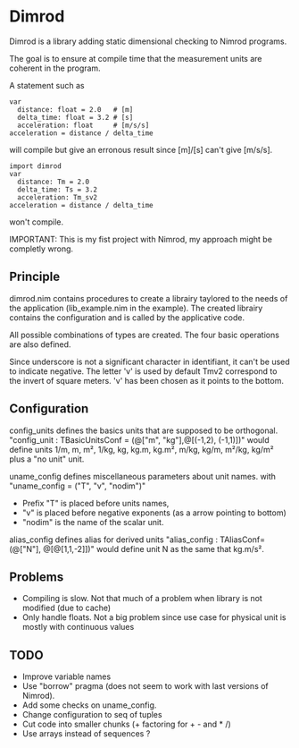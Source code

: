 Dimrod
======

Dimrod is a library adding static dimensional checking to Nimrod programs.

The goal is to ensure at compile time that the measurement units are coherent in the program.

A statement such as

```nimrod
var
  distance: float = 2.0   # [m]
  delta_time: float = 3.2 # [s]
  acceleration: float     # [m/s/s]
acceleration = distance / delta_time
```
will compile but give an erronous result since [m]/[s] can't give [m/s/s].

```nimrod
import dimrod
var
  distance: Tm = 2.0
  delta_time: Ts = 3.2
  acceleration: Tm_sv2
acceleration = distance / delta_time
```
won't compile.

IMPORTANT: This is my fist project with Nimrod, my approach might be completly wrong.

Principle
---------
dimrod.nim contains procedures to create a librairy taylored to the needs of
the application (lib_example.nim in the example).
The created librairy contains the configuration and is called by the applicative code.

All possible combinations of types are created. The four basic operations are also defined.

Since underscore is not a significant character in identifiant, it can't be used to indicate negative. The letter 'v' is used by default Tmv2 correspond to the invert of square meters. 'v' has been chosen as it points to the bottom. 

Configuration
-------------
config_units defines the basics units that are supposed to be orthogonal.
"config_unit : TBasicUnitsConf = (@["m", "kg"],@[(-1,2), (-1,1)])" would define units 1/m, m, m², 1/kg, kg, kg.m, kg.m², m/kg, kg/m, m²/kg, kg/m² plus a "no unit" unit.  

uname_config defines miscellaneous parameters about unit names.
with "uname_config = ("T", "v", "nodim")" 
- Prefix "T" is placed before units names,
- "v" is placed before negative exponents (as a arrow pointing to bottom)
- "nodim" is the name of the scalar unit.

alias_config defines alias for derived units
"alias_config : TAliasConf= (@["N"], @[@[1,1,-2]])" would define unit N as the same that kg.m/s². 

Problems
--------
* Compiling is slow. Not that much of a problem when library is not modified (due to cache)
* Only handle floats. Not a big problem since use case for physical unit is mostly with continuous values

TODO
----
* Improve variable names
* Use "borrow" pragma (does not seem to work with last versions of Nimrod).
* Add some checks on uname_config.
* Change configuration to seq of tuples
* Cut code into smaller chunks (+ factoring for + - and * /)
* Use arrays instead of sequences ?

